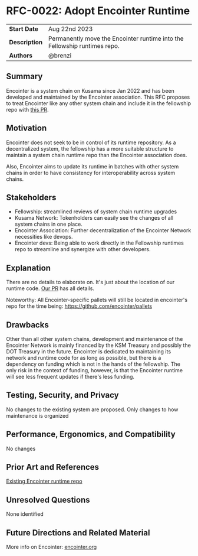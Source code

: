 # RFC-0022: Adopt Encointer Runtime

|                 |                                                       |
| --------------- |-------------------------------------------------------|
| **Start Date**  | Aug 22nd 2023                                         |
| **Description** | Permanently move the Encointer runtime into the Fellowship runtimes repo. |
| **Authors**     | @brenzi                                               |

## Summary

Encointer is a system chain on Kusama since Jan 2022 and has been developed and maintained by the Encointer association. This RFC proposes to treat Encointer like any other system chain and include it in the fellowship repo with [this PR](https://github.com/polkadot-fellows/runtimes/pull/17).

## Motivation

Encointer does not seek to be in control of its runtime repository. As a decentralized system, the fellowship has a more suitable structure to maintain a system chain runtime repo than the Encointer association does.

Also, Encointer aims to update its runtime in batches with other system chains in order to have consistency for interoperability across system chains. 

## Stakeholders

* Fellowship: streamlined reviews of system chain runtime upgrades
* Kusama Network: Tokenholders can easily see the changes of all system chains in one place.
* Encointer Association: Further decentralization of the Encointer Network necessities like devops.
* Encointer devs: Being able to work directly in the Fellowship runtimes repo to streamline and synergize with other developers. 

## Explanation

There are no details to elaborate on. It's just about the location of our runtime code. 
[Our PR](https://github.com/polkadot-fellows/runtimes/pull/17) has all details.

Noteworthy: All Encointer-specific pallets will still be located in encointer's repo for the time being: https://github.com/encointer/pallets 

## Drawbacks

Other than all other system chains, development and maintenance of the Encointer Network is mainly financed by the KSM Treasury and possibly the DOT Treasury in the future. Encointer is dedicated to maintaining its network and runtime code for as long as possible, but there is a dependency on funding which is not in the hands of the fellowship. The only risk in the context of funding, however, is that the Encointer runtime will see less frequent updates if there's less funding. 

## Testing, Security, and Privacy

No changes to the existing system are proposed. Only changes to how maintenance is organized

## Performance, Ergonomics, and Compatibility

No changes

## Prior Art and References

[Existing Encointer runtime repo](https://github.com/encointer/encointer-parachain/tree/master/polkadot-parachains/encointer-runtime)

## Unresolved Questions

None identified

## Future Directions and Related Material

More info on Encointer: [encointer.org](https://encointer.org)
